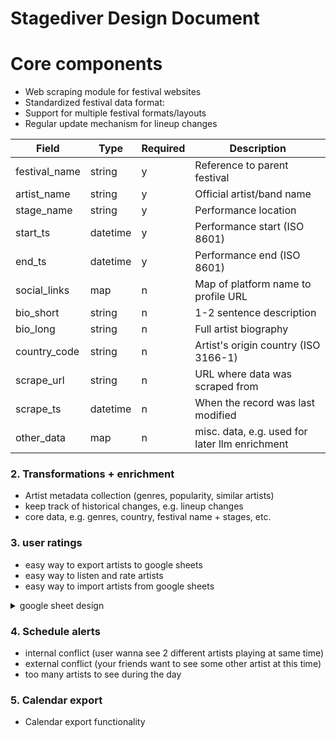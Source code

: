 # Stagediver Design Document

# Core components
- Web scraping module for festival websites
- Standardized festival data format:
- Support for multiple festival formats/layouts
- Regular update mechanism for lineup changes

| Field          | Type     | Required | Description                                    |
| -------------- | -------- | -------- | ---------------------------------------------- |
| festival_name  | string   | y        | Reference to parent festival                   |
| artist_name    | string   | y        | Official artist/band name                      |
| stage_name     | string   | y        | Performance location                           |
| start_ts       | datetime | y        | Performance start (ISO 8601)                   |
| end_ts         | datetime | y        | Performance end (ISO 8601)                     |
| social_links   | map      | n        | Map of platform name to profile URL            |
| bio_short      | string   | n        | 1-2 sentence description                       |
| bio_long       | string   | n        | Full artist biography                          |
| country_code   | string   | n        | Artist's origin country (ISO 3166-1)           |
| scrape_url     | string   | n        | URL where data was scraped from                |
| scrape_ts      | datetime | n        | When the record was last modified              |
| other_data     | map      | n        | misc. data, e.g. used for later llm enrichment |

### 2. Transformations + enrichment
- Artist metadata collection (genres, popularity, similar artists)
- keep track of historical changes, e.g. lineup changes
- core data, e.g. genres, country, festival name + stages, etc.



### 3. user ratings
- easy way to export artists to google sheets
- easy way to listen and rate artists
- easy way to import artists from google sheets

<details closed>
<summary>google sheet design</summary>

## Festival Rating System in Google Sheets

### 1. Artists Sheet
Stores the list of artists with unique IDs.

| Artist ID | Artist Name  |
|-----------|-------------|
| 1         | Band A      |
| 2         | Band B      |
| 3         | Band C      |

### 2. Ratings Sheet
Users rate artists on a scale (e.g., 1-10). Each user gets a column.

| Artist ID | Artist Name | User 1 | User 2 | User 3 |
|-----------|------------|--------|--------|--------|
| 1         | Band A     | 7      | 8      | 6      |
| 2         | Band B     | 9      | 6      | 7      |
| 3         | Band C     | 5      | 7      | 8      |

### 5. CSV Export Sheet
Formats data for easy CSV export and Python processing.

| Artist ID | Artist Name | User  | Score |
|-----------|------------|------|------|
| 1         | Band A     | User 1 | 7 |
| 1         | Band A     | User 2 | 8 |
| 2         | Band B     | User 1 | 9 |

Using `FLATTEN()`:
```excel
=FLATTEN(Ratings!A2:A & "|" & Ratings!B2:B & "|" & Ratings!C1:E1 & "|" & Ratings!C2:E)
```

### Design Summary
- **Artists Sheet**: Stores artists with unique IDs.
- **Ratings Sheet**: Users rate artists in a structured format.
- **CSV Export Sheet**: Flattens data for export and Python processing.
- **Ease of Use**: Allows dynamic user additions and simple data exports.

Data can be exported via **File > Download > CSV** for further analysis in Python.

</details>

### 4. Schedule alerts
- internal conflict (user wanna see 2 different artists playing at same time)
- external conflict (your friends want to see some other artist at this time)
- too many artists to see during the day


### 5. Calendar export

- Calendar export functionality
